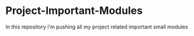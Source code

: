 # Project-Important-Modules
In this repository i'm pushing all my project related important small modules
